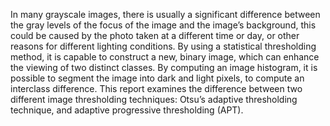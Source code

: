 In many grayscale images, there is usually a significant difference between the gray levels of the
focus of the image and the image’s background, this could be caused by the photo taken at a different time or
day, or other reasons for different lighting conditions. By using a statistical thresholding method, it is capable to
construct a new, binary image, which can enhance the viewing of two distinct classes. By computing an image
histogram, it is possible to segment the image into dark and light pixels, to compute an interclass difference. This
report examines the difference between two different image thresholding techniques: Otsu’s adaptive
thresholding technique, and adaptive progressive thresholding (APT).
